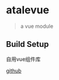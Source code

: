 # atalevue

> a vue module

## Build Setup

自用vue组件库

[github](https://github.com/iiiron/atalevue.git)
